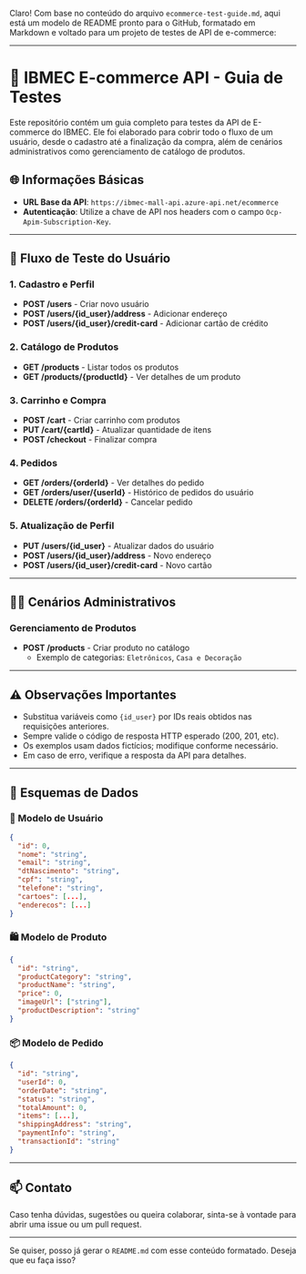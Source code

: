Claro! Com base no conteúdo do arquivo `ecommerce-test-guide.md`, aqui está um modelo de README pronto para o GitHub, formatado em Markdown e voltado para um projeto de testes de API de e-commerce:

---

# 🛒 IBMEC E-commerce API - Guia de Testes

Este repositório contém um guia completo para testes da API de E-commerce do IBMEC. Ele foi elaborado para cobrir todo o fluxo de um usuário, desde o cadastro até a finalização da compra, além de cenários administrativos como gerenciamento de catálogo de produtos.

## 🌐 Informações Básicas

- **URL Base da API**: `https://ibmec-mall-api.azure-api.net/ecommerce`
- **Autenticação**: Utilize a chave de API nos headers com o campo `Ocp-Apim-Subscription-Key`.

---

## 🚶 Fluxo de Teste do Usuário

### 1. Cadastro e Perfil
- **POST /users** - Criar novo usuário
- **POST /users/{id_user}/address** - Adicionar endereço
- **POST /users/{id_user}/credit-card** - Adicionar cartão de crédito

### 2. Catálogo de Produtos
- **GET /products** - Listar todos os produtos
- **GET /products/{productId}** - Ver detalhes de um produto

### 3. Carrinho e Compra
- **POST /cart** - Criar carrinho com produtos
- **PUT /cart/{cartId}** - Atualizar quantidade de itens
- **POST /checkout** - Finalizar compra

### 4. Pedidos
- **GET /orders/{orderId}** - Ver detalhes do pedido
- **GET /orders/user/{userId}** - Histórico de pedidos do usuário
- **DELETE /orders/{orderId}** - Cancelar pedido

### 5. Atualização de Perfil
- **PUT /users/{id_user}** - Atualizar dados do usuário
- **POST /users/{id_user}/address** - Novo endereço
- **POST /users/{id_user}/credit-card** - Novo cartão

---

## 🧑‍💼 Cenários Administrativos

### Gerenciamento de Produtos
- **POST /products** - Criar produto no catálogo
  - Exemplo de categorias: `Eletrônicos`, `Casa e Decoração`

---

## ⚠️ Observações Importantes

- Substitua variáveis como `{id_user}` por IDs reais obtidos nas requisições anteriores.
- Sempre valide o código de resposta HTTP esperado (200, 201, etc).
- Os exemplos usam dados fictícios; modifique conforme necessário.
- Em caso de erro, verifique a resposta da API para detalhes.

---

## 🧱 Esquemas de Dados

### 📄 Modelo de Usuário
```json
{
  "id": 0,
  "nome": "string",
  "email": "string",
  "dtNascimento": "string",
  "cpf": "string",
  "telefone": "string",
  "cartoes": [...],
  "enderecos": [...]
}
```

### 🛍️ Modelo de Produto
```json
{
  "id": "string",
  "productCategory": "string",
  "productName": "string",
  "price": 0,
  "imageUrl": ["string"],
  "productDescription": "string"
}
```

### 📦 Modelo de Pedido
```json
{
  "id": "string",
  "userId": 0,
  "orderDate": "string",
  "status": "string",
  "totalAmount": 0,
  "items": [...],
  "shippingAddress": "string",
  "paymentInfo": "string",
  "transactionId": "string"
}
```

---

## 📫 Contato

Caso tenha dúvidas, sugestões ou queira colaborar, sinta-se à vontade para abrir uma issue ou um pull request.

---

Se quiser, posso já gerar o `README.md` com esse conteúdo formatado. Deseja que eu faça isso?
